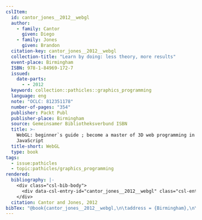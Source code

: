 ```yaml
---
cslItem:
  id: cantor_jones__2012__webgl
  author:
    - family: Cantor
      given: Diego
    - family: Jones
      given: Brandon
  citation-key: cantor_jones__2012__webgl
  collection-title: "Learn by doing: less theory, more results"
  event-place: Birmingham
  ISBN: 978-1-84969-172-7
  issued:
    date-parts:
      - - 2012
  keyword: collection::pathicles::graphics_programming
  language: eng
  note: "OCLC: 812351178"
  number-of-pages: "354"
  publisher: Packt Publ
  publisher-place: Birmingham
  source: Gemeinsamer Bibliotheksverbund ISBN
  title: >-
    WebGL: beginner`s guide ; become a master of 3D web programming in WebGL and
    JavaScript
  title-short: WebGL
  type: book
tags:
  - issue:pathicles
  - topic:pathicles/graphics_programming
rendered:
  bibliography: |-
    <div class="csl-bib-body">
      <div data-csl-entry-id="cantor_jones__2012__webgl" class="csl-entry">Cantor, D. and Jones, B. 2012 <i>WebGL: beginner`s guide ; become a master of 3D web programming in WebGL and JavaScript</i>. Birmingham: Packt Publ (Learn by doing: less theory, more results).</div>
    </div>
  citation: Cantor and Jones, 2012
bibTex: "@book{cantor_jones__2012__webgl,\n\taddress = {Birmingham},\n\tauthor = {Cantor, Diego and Jones, Brandon},\n\tseries = {Learn by doing: less theory, more results},\n\tyear = {2012},\n\tnote = {OCLC: 812351178},\n\tpublisher = {Packt Publ},\n\ttitle = {WebGL: beginner\\textasciigrave{}s guide ; become a master of 3D web programming in {WebGL} and {JavaScript}},\n}\n\n"
---
```

